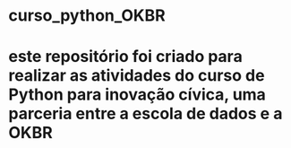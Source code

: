 # curso_python_OKBR
# este repositório foi criado para realizar as atividades do curso de Python para inovação cívica, uma parceria entre a escola de dados e a OKBR
